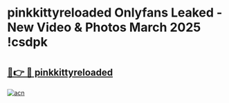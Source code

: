 # pinkkittyreloaded Onlyfans Leaked - New Video & Photos March 2025 !csdpk

# <h2><a href="https://8j0nwm.iuczelnia.edu.pl?title=pinkkittyreloaded&ref=csdpk">🔗👉 🔴 pinkkittyreloaded</a></h2>

[![acn](https://github.com/user-attachments/assets/0f9c940e-d8b0-45ae-aac7-cd30a18b3e1c)](https://8j0nwm.iuczelnia.edu.pl?title=pinkkittyreloaded&ref=csdpk)

